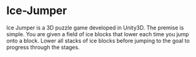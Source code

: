 # Ice-Jumper

Ice Jumper is a 3D puzzle game developed in Unity3D.  The premise is simple.  You are given a field of ice blocks that lower each time you jump onto a block.  Lower all stacks of ice blocks before jumping to the goal to progress through the stages.
